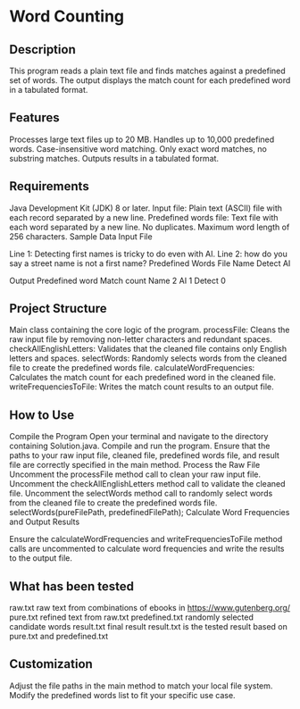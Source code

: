 # Word Counting

## Description
This program reads a plain text file and finds matches against a predefined set of words. The output displays the match count for each predefined word in a tabulated format.

## Features
Processes large text files up to 20 MB.
Handles up to 10,000 predefined words.
Case-insensitive word matching.
Only exact word matches, no substring matches.
Outputs results in a tabulated format.

## Requirements
Java Development Kit (JDK) 8 or later.
Input file: Plain text (ASCII) file with each record separated by a new line.
Predefined words file: Text file with each word separated by a new line. No duplicates. Maximum word length of 256 characters.
Sample Data
Input File

Line 1: Detecting first names is tricky to do even with AI.
Line 2: how do you say a street name is not a first name?
Predefined Words File
Name
Detect
AI

Output
Predefined word                Match count
Name                          2
AI                            1
Detect                        0

## Project Structure
Main class containing the core logic of the program.
processFile: Cleans the raw input file by removing non-letter characters and redundant spaces.
checkAllEnglishLetters: Validates that the cleaned file contains only English letters and spaces.
selectWords: Randomly selects words from the cleaned file to create the predefined words file.
calculateWordFrequencies: Calculates the match count for each predefined word in the cleaned file.
writeFrequenciesToFile: Writes the match count results to an output file.

## How to Use
Compile the Program
Open your terminal and navigate to the directory containing Solution.java. Compile and run the program. 
Ensure that the paths to your raw input file, cleaned file, predefined words file, and result file are correctly specified in the main method.
Process the Raw File
Uncomment the processFile method call to clean your raw input file.
Uncomment the checkAllEnglishLetters method call to validate the cleaned file.
Uncomment the selectWords method call to randomly select words from the cleaned file to create the predefined words file.
selectWords(pureFilePath, predefinedFilePath);
Calculate Word Frequencies and Output Results

Ensure the calculateWordFrequencies and writeFrequenciesToFile method calls are uncommented to calculate word frequencies and write the results to the output file.

## What has been tested 
raw.txt raw text from combinations of ebooks in https://www.gutenberg.org/ 
pure.txt refined text from raw.txt
predefined.txt randomly selected candidate words 
result.txt final result 
result.txt is the tested result based on pure.txt and predefined.txt 

## Customization
Adjust the file paths in the main method to match your local file system.
Modify the predefined words list to fit your specific use case.
